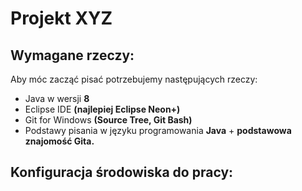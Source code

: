 # __Projekt XYZ__

## Wymagane rzeczy:

Aby móc zacząć pisać potrzebujemy następujących rzeczy:

* Java w wersji **8**
* Eclipse IDE **(najlepiej Eclipse Neon+)**
* Git for Windows **(Source Tree, Git Bash)**
* Podstawy pisania w języku programowania **Java** + **podstawowa znajomość Gita.**

## Konfiguracja środowiska do pracy: